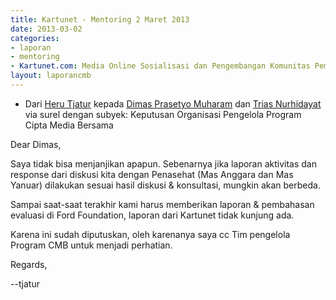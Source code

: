 ```yaml
---
title: Kartunet - Mentoring 2 Maret 2013
date: 2013-03-02
categories:
- laporan
- mentoring
- Kartunet.com: Media Online Sosialisasi dan Pengembangan Komunitas Pemuda dengan Disabilitas
layout: laporancmb
---
```


* Dari [Heru Tjatur](http://wiki.ciptamedia.org/wiki/Heru_Tjatur) kepada [Dimas Prasetyo Muharam](http://wiki.ciptamedia.org/wiki/Dimas_Prasetyo_Muharam) dan [Trias Nurhidayat](http://wiki.ciptamedia.org/wiki/Trias_Nurhidayat) via surel dengan subyek: Keputusan Organisasi Pengelola Program Cipta Media Bersama

Dear Dimas,

Saya tidak bisa menjanjikan apapun. Sebenarnya jika laporan aktivitas
dan response dari diskusi kita dengan Penasehat (Mas Anggara dan Mas
Yanuar) dilakukan sesuai hasil diskusi & konsultasi, mungkin akan
berbeda. 

Sampai saat-saat terakhir kami harus memberikan laporan &
pembahasan evaluasi di Ford Foundation, laporan dari Kartunet tidak
kunjung ada.

Karena ini sudah diputuskan, oleh karenanya saya cc Tim pengelola
Program CMB untuk menjadi perhatian.

Regards,

--tjatur
